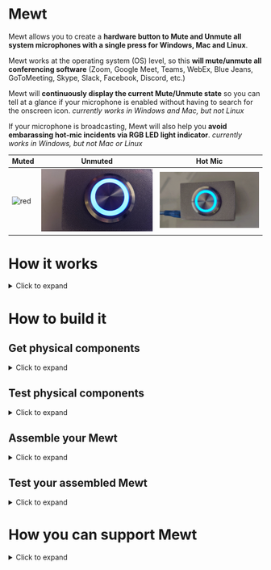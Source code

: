 # Mewt
Mewt allows you to create a **hardware button to Mute and Unmute all system microphones with a single press for Windows, Mac and Linux**.  

Mewt works at the operating system (OS) level, so this **will mute/unmute all conferencing software** (Zoom, Google Meet, Teams, WebEx, Blue Jeans, GoToMeeting, Skype, Slack, Facebook, Discord, etc.)

Mewt will **continuously display the current Mute/Unmute state** so you can tell at a glance if your microphone is enabled without having to search for the onscreen icon. _currently works in Windows and Mac, but not Linux_

If your microphone is broadcasting, Mewt will also help you **avoid embarassing hot-mic incidents via RGB LED light indicator**. _currently works in Windows, but not Mac or Linux_

Muted | Unmuted | Hot Mic
------------ | ------------- | -------------
![red](/images/mewt/mewt.png) | ![blue](/images/mewt/unmewt.png) | ![Hot Mic](/images/mewt/hotmic.gif)

# How it works
<details>
 <summary>Click to expand</summary> 

Mewt is made up of 2 parts: 
   
1. Physical components
   1. A physical button to control mute state, with a built-in RGB LED to display mute state / hot-mic
   1. An Arduino microcontroller to interface with the button and the LED. This is also what will communicate with your computer
1. Code running on your computer to 
   1. recognize button presses to toggle microphone mute/unmute
   1. read microphone mute/unmute state and send information to the physical components to display status
   1. read microphone volume levels and send information to the physical components to display hot-mic
![mewtdesign](/images/mewtdesign.png)

</details>

# How to build it
## Get physical components
<details>
 <summary>Click to expand</summary>

_Note: these are not referral links, I do not benefit from you clicking on these links.  I am not making an endorsement for Amazon or specific 3rd party merchants.  These are purely to help people get started_
### 1. Get a button (~$3 - $20)
* $18[![deluxemomentary](/images/deluxemomentary.png)](https://www.ebay.com/itm/333311892227)

  <details>
   <summary>Click to expand

  **Things to consider**
     </summary> 

  * **Size**: too small makes it hard to press, too big and it takes up desk space.  
  * **Depth**: shallower buttons are easier to mount
  * **LED**: you can find buttons without LED lights, with a single colored LED light, with two color LEDs, or even with RGB (Red/Green/Blue) LEDs.  Buttons with RGB LEDs allows Mewt to function fully, but they are also often bulkier, pricier and more difficult to wire.  
  * **State**: after you press it once, if it stays depressed (On state) and vice versa, it is called a "latching" button.  If after you press it, the button resets itself so that you can never tell if it's On or Off by visually looking at it, then it is called a "momentary" button.  Mewt works with either.
  * **Form factor**: Mewt can also work as a toggle switch instead of a button
  * **Common anode vs Common cathode**:  Mewt works with either.  This just affects how you physically connect it to the Arduino.
  * **Voltage**: 3V-6V are best as that is what Arduinos output.  I have had no issues with 12V.  I don't think Arduinos can drive 120/220V.
  * **Resistor**: Buttons with built-in LEDs typically have resistors already and do not need separate resistors
  * **SPST/SPDT/DPST/DPDT**: Super confusing, right?  Here's a [link that explains](https://spemco.com/blog/single-pole-triple-throw-triple-pole-single-throw-spst-dpdt-etc-how-to-tell-the-difference) it. TL;DR: get an SPST or SPDT.  avoid DPST/DPDT, they're overkill.

  **Other Examples**: 

  _ |Latch | Momentary | Switch 
  :-------------: | :-------------: | :-------------: | :-------------:
  Basic | ![basiclatching](/images/basiclatching.png)[$3](https://www.amazon.com/dp/B07WGNSRXR) | ![basicmomentary](/images/basicmomentary.png)[$3](https://www.amazon.com/dp/B07VSFLTMJ) | ![basictoggleswitch](/images/basictoggleswitch.png)[$3](https://www.amazon.com/dp/B07SXRKY6C/) 
  Deluxe | ![deluxelatching](/images/deluxelatching.png)[$8](https://www.amazon.com/gp/product/B07KQ3P2Y2) | ![deluxemomentary](/images/deluxemomentary.png)[$18](https://www.ebay.com/itm/333311892227) | ![deluxetoggleswitch](/images/deluxetoggleswitch.png)[$10](https://www.amazon.com/gp/product/B008DG7NWQ) 
  </details>

### 2. Get an Arduino microcontroller (~$10)
* $8[![cheappromicro](/images/cheappromicro.png)](https://www.amazon.com/dp/B07J2Q3ZD5/)
  <details>
   <summary>Click to expand

   **Things to consider**
     </summary>

  Any Arduino model (Pro Micro, Nano, Uno, etc) should work.  Pick the USB connector of your choice (Micro-USB, Mini-USB, UBS-C), Mewt is agnostic.  
  **Things to consider**:
  * **Size**: Pro Micro is the smallest, followed closely by the Nano. Unos are pretty big
  * **To solder or not**: if you don't want to solder, get an Uno or a Pro Micro/Nano with pre-soldered headers ![headers](/images/arduino-with-header.png) and a breadboard ![breadboard](/images/breadboard.png).  _Headers are the pins that stick out from the Arduino_

  **Examples**: 

  _ | Pro Micro | Nano | Uno 
  :------------: | :-------------: | :-------------: | :-------------:
  Size | Smallest ![promicro](/images/promicro.png) | Slightly larger ![nano](/images/nano.png)| Large ![uno](/images/uno.png)
  With Headers  | N/A |  [$6](https://www.amazon.com/dp/B082HGQ24C/) | [$11](https://www.amazon.com/dp/B016D5KOO)
  Without Headers  | [$8](https://www.amazon.com/dp/B07J2Q3ZD5) | [$13](https://www.amazon.com/dp/B07VX7MX27) | N/A
  </details>


### 3. Get wires, solder, soldering iron

### Don't want to solder?

  <details>
   <summary>If so, click here to expand</summary> 

### Basic Mewt
You may be interested in building a simplified version of Mewt because you don't want to solder, or because it is a good way to learn/experiment, or as a project for your kids. 

![mewtbasic](/images/mewtbasic.gif)

**Get an Arduino Starter Kit**: 
* $20[![arduinostarterkit](/images/arduinostarterkit.png)](https://www.amazon.com/dp/B01DGD2GAO/)

It will come with everything you need (Arduino, breadboard, wires, buttons, LEDs, resistors).  Plus you still have spare parts to make other projects when you're done!

 </details>
 

</details>

## Test physical components
<details>
 <summary>Click to expand</summary>

### 1. Plug in your Arduino and find its COM port
<details>
 <summary>Click to expand</summary>
 
* Windows
  <details>
   <summary>Click to expand</summary>
 
   1. click Start 
   ![clickstart](/images/screenshots/windows/clickstart.png)
   1. type in **_device manager_** to search and open 
   ![devicemanager](/images/screenshots/windows/devicemanager.png)
   1. scroll down to **_ports_** and expand it.  _Note: you may not see a Ports listing until after the next step, don't panic._
   1. now plug your Arduino into your computer's USB port.  Depending on your Arduino model, you may see some lights blink on your Arduino at this point.
   1. the **_Device Manager_** window may refresh at this point.  scroll down to **_ports_**, and expand it (again).
   1. you should see a listing for **_Arduino [specific model] (COMx)_** where **_x_** is usually a number from 3 - 15 
   ![ports](/images/screenshots/windows/ports.png)
   1. jot down the COMx serial port somewhere, we'll need to reference it later
   * _If you do not see your Arduino here, or if you see a question mark icon, we will need to [Troubleshoot](#Troubleshooting)_
   </details>

* Mac
  <details>
   <summary>Click to expand</summary>
   
   1. click **_Finder->Applications->Utilities->Terminal_** 
   ![terminal](/images/screenshots/mac/terminal.png)
   1. in the Terminal window, type in **_ls /dev/tty.*_** and hit enter. Make a mental note of the results.  
   ![portsbeforearduino](/images/screenshots/mac/portsbeforearduino.png)
   1. now plug your Arduino into your computer's USB port.  Depending on your Arduino model, you may see some lights blink on your Arduino at this point.
   1. in the Terminal window, type in **_ls /dev/tty.*_** and hit enter (again). 
   ![portsafterarduino](/images/screenshots/mac/portsafterarduino.png)
   1. jot down the new entry **_/dev/tty.XXXXXXXX_** serial port somewhere, we'll need to reference it later
   </details>
 

* Linux
  <details>
   <summary>Click to expand</summary>
   
   1. in a Terminal window, type in **_ls /dev/tty.*_** and hit enter. Make a mental note of the results.  
   ![portsbeforearduino](/images/screenshots/mac/portsbeforearduino.png)
   1. now plug your Arduino into your computer's USB port.  Depending on your Arduino model, you may see some lights blink on your Arduino at this point.
   1. in the Terminal window, type in **_ls /dev/tty.*_** and hit enter (again). 
   ![portsafterarduino](/images/screenshots/mac/portsafterarduino.png)
   1. jot down the new entry **_/dev/tty.XXXXXXXX_** serial port somewhere, we'll need to reference it later
   </details>
</details>

### 2. Download and install the Arduino IDE to test your Arduino
<details>
 <summary>Click to expand</summary>

1. go to [The Arduino Download Page](https://www.arduino.cc/en/software) to download the latest IDE for your OS
1. install and launch the IDE
1. select **_File->New_** and delete everything in the new window that opens up
1. select **_Tools->Board_** and choose your Arduino model.  _for Pro Micros, choose Arduino Leonardo_ 
![boards](/images/screenshots/arduino/boards.png)
1. select **_Tools->Ports_** and choose the same serial port that you jotted down earlier 
![portselection](/images/screenshots/arduino/portselection.png)
1. in the editor window paste in this code borrowed from **Abdullah Al Mamun** from [Instructables.com](https://www.instructables.com/Arduino-Function-Serialread-And-SerialreadString/) 
 ```c
 String a;
 void setup() {
  Serial.begin(9600); // opens serial port, sets data rate to 9600 bps
 }

 void loop() {
  while(Serial.available()) {
   a= Serial.readString();// read the incoming data as string
   Serial.println(a);
  }
 }
```

1. select **_Sketch->Verify/Compile_**.  You can click **_Save_** when it prompts you to save the sketch folder.  
![verifycompile](/images/screenshots/arduino/verifycompile.png)
1. you should see a green **Done Compiling** status at the bottom of your Arduino window 
![donecompiling](/images/screenshots/arduino/donecompiling.png)
1. select **_Sketch->Upload_**.
![upload](/images/screenshots/arduino/upload.png)
1. you should see the status change to **Uploading**, the lights on the Arduino should blink, followed by a green **Done Uploading** status at the bottom of your Arduino window. 
![doneuploading](/images/screenshots/arduino/doneuploading.png)
1. if you get an error while uploading, some Arduino models require you to select your Bootloader.  To do that, select **_Tools->Processor->(Old Bootloader)_** and try uploading again.  
![processorbootloader](/images/screenshots/arduino/processorbootloader.png)
1. select **_Tools->Serial Monitor_** 
![serialmonitor](/images/screenshots/arduino/serialmonitor.png)
1. make sure the 2 selections on the lower right hand of the screen are: **Both NL & CR** and **9600 baud** 
![serialmonitorparameter](/images/screenshots/arduino/serialmonitorparameter.png)
1. in the text box, type in **_Hello World_** and click **_Send_**
1. if all goes well, you should see the same words show up below the text box next to a timestamp 
![helloworld](/images/screenshots/arduino/helloworld.png)
1. **Congratulations** if this is your first Arduino program!  Go get a gummi bear and shove it in your face!
 <details>
  <summary>
   
   _Curious as to what the program did?_
   </summary>
  
  It created a variable (**a**) to be a placeholder.  It then set speed at which the Arduino communicates with the computer over the Serial port (interesting tidbit, USB stands for _Universal **Serial** Bus_) to 9600 bauds.  Remember that is also the speed that we are using to monitor the iteractions.  
  
  After that, it runs an infinite loop that checks the Serial port for data.  If there's no data, it does nothing.  But since it's an infinite loop, it will immediately check the Serial port for data again.  This happens over and over again until finally you type in "Hello World" and hit Send.  That sends the data from your computer over the Serial port to the Arduino.  The check detects data when this happens.  It will then use the variable (**a**) to temporarily hold on to that data.  Lastly, it will dump that data back onto the Serial port for the computer to display.
  
  This is why everything you type in the text box will show up in the output window after a small delay.
 </details>
</details>



### 3. Test your button 
<details>
 <summary>Click to expand</summary>

* **SPST/SPDT/DPST/DPDT**: Here's a [link that explains](https://spemco.com/blog/single-pole-triple-throw-triple-pole-single-throw-spst-dpdt-etc-how-to-tell-the-difference) it.

**If your button is a SPST**
   <details>
   <summary>Click to expand</summary>
   
   Then, it should have 2 switch terminals.  
   * A Common (sometimes labeled **C**)
   * A Normally Open (sometimes labeled **NO**)
   
   </details>

**If your button is a SPDT**
   <details>
   <summary>Click to expand</summary>
   
   Then, it should have 3 switch terminals.  
   ![spdtschematics](/images/spdtschematics.png)
   * A Common (sometimes labeled **C**)
   * A Normally Open (sometimes labeled **NO**)
   * A Normally Closed (sometimes labeled **NC**)
   
   </details>
   


* Connect the button **NO** terminal to **D2** on your Arduino
* Connect the button **C** terminal to **GND** on your Arduino

_Consider testing with jumper cables and a breadboard rather than directly soldering.  It is easier to identify faulty components or make changes this way._
  ![buttontestwiring](/images/buttontestwiring.png)
* in the editor window paste in [this code](/code/arduino/tests/mewt-button-test.ino) 
  
 <details>
  <summary>
   
   _See the code_
   </summary>

   ```c
 const int mewtButton = 2;     
      int mewtState = 0;
      byte inByte;     
      int inInt;

 void setup() {
   Serial.begin(9600);
   Serial.setTimeout(50);
   // initialize digital pin LED_BUILTIN as an output.
   pinMode(LED_BUILTIN, OUTPUT);
   pinMode(mewtButton, INPUT_PULLUP);   
 }

 // the loop function runs over and over again forever
 void loop() {    
   mewtState = digitalRead(mewtButton);

   if (mewtState == LOW) {
     digitalWrite(LED_BUILTIN, HIGH);  
     Serial.println("pressed");      
     delay(500);
   }
   if (mewtState == HIGH) {
     digitalWrite(LED_BUILTIN, LOW);  
     Serial.println("released");      
     delay(500);
   }
   delay(500);
 }
   ```
 </details>   

1. select **_Sketch->Verify/Compile_**.  You can click **_Save_** when it prompts you to save the sketch folder.  
![verifycompile](/images/screenshots/arduino/verifycompile.png)
1. you should see a green **Done Compiling** status at the bottom of your Arduino window 
![donecompiling](/images/screenshots/arduino/donecompiling.png)
1. select **_Sketch->Upload_**.  
![upload](/images/screenshots/arduino/upload.png)
1. you should see the status change to **Uploading**, the lights on the Arduino should blink, followed by a green **Done Uploading** status at the bottom of your Arduino window. 
![doneuploading](/images/screenshots/arduino/doneuploading.png)
1. if you get an error while uploading, some Arduino models require you to select your Bootloader.  To do that, select **_Tools->Processor->(Old Bootloader)_** and try uploading again.  
![processorbootloader](/images/screenshots/arduino/processorbootloader.png)
1. select **_Tools->Serial Monitor_** 
![serialmonitor](/images/screenshots/arduino/serialmonitor.png)
1. make sure the 2 selections on the lower right hand of the screen are: **Both NL & CR** and **9600 baud** 
![serialmonitorparameter](/images/screenshots/arduino/serialmonitorparameter.png)
1. if all goes well, you should see the word **pressed** in the output window every time you press the button.  It should display **released** when you let go of the button.
![buttontest](/images/screenshots/arduino/buttontest.png)
1. if you get the opposite result of what you are looking for (output says **pressed** when you release the button and it says **released** when you press the button), simply swap the wires connecting to the button terminals
1. **Congratulations** if this is your first time connecting a piece of physical hardware to your code!  Go get another gummi bear and shove it in your face! 

 <details>
  <summary>
   
   _Curious as to what the program did?_
   </summary>
It sets a variable (**mewtButton**) to the Arduino #2 pin, and creates a variable (**mewtState**).  

It sets the Serial speed to be 9600, and a timeout of 50 (milliseconds).  The default timeout is 1 second, so a 50 millisecond time will allow faster responses from the Arduino.

We also initialize **LED_BUILTIN** (Arduino's built-in LED) and the MewtButton.  **INPUT_PULLUP** uses Arduino's built-in resistor so you can avoid having to physically wire in a resistor to make the button work.

Inside the infinite loop, we read the current state from **mewtButton**, which is reading from Arduino's #2 pin, and puts it into **mewtState** variable.  

Then we check the value of the state.  If it is **LOW**, then that means that the button has been pressed.  We then output that state by turning on **LED_BUILTIN** and also write **pressed** on the serial port to be displayed by the computer.  That will happen as long as the button is pressed.

If we release the button, then **mewtState** would be **HIGH**.  We then output that state by turning off **LED_BUILTIN** and also write **released** on the serial port to be displayed by the computer.  That will happen as long as the button is pressed.
 </details>

</details>

### 4. Test your LED 
<details>
 <summary>Click to expand</summary>

* **Common Cathode vs Common Anode**: Here's a [link that explains](https://forum.arduino.cc/index.php?topic=22413.0) it.

**If LED is Common Cathode**
   <details>
   <summary>Click to expand</summary>
      
   * A Common (sometimes labeled **C** or **-**) - you will connect this to **GND** on your Arduino
   * A Terminal for every color LED in your light - You will start by identifying the terminal for the red LED and connecting it to the **D4** pins on your Arduino
   ![ledtestwiring-commoncathode](/images/ledtestwiring-commoncathode.png)

* in the editor window paste in [this code](/code/arduino/tests/mewt-ledcommoncathode-test.ino) 
  
 <details>
  <summary>
   
   _See the code_
   </summary>

   ```c
   const int led0 = 0;     
   const int led1 = 1;     
   const int led3 = 3;     
   const int led4 = 4;     
   const int led5 = 5;     
   const int led6 = 6;     
   const int led7 = 7;     
   const int led8 = 8;     
   const int led9 = 9;     
   const int led10 = 10;     
   const int led11 = 11;     
   const int led12 = 12; 
   const int led13 = 13; 

   const int mewtButton = 2;     
         int mewtState = 0;
         byte inByte;     
         int inInt;

   void setup() {
     Serial.begin(9600);
     Serial.setTimeout(50);
     // initialize digital pin LED_BUILTIN as an output.
     pinMode(LED_BUILTIN, OUTPUT);
     pinMode(led0, OUTPUT);
     pinMode(led1, OUTPUT);
     pinMode(led3, OUTPUT);
     pinMode(led4, OUTPUT);
     pinMode(led5, OUTPUT);
     pinMode(led6, OUTPUT);
     pinMode(led7, OUTPUT);
     pinMode(led8, OUTPUT);
     pinMode(led9, OUTPUT);
     pinMode(led10, OUTPUT);
     pinMode(led11, OUTPUT);
     pinMode(led12, OUTPUT);
     pinMode(led13, OUTPUT);
     pinMode(mewtButton, INPUT_PULLUP);   
    }

   // the loop function runs over and over again forever
   void loop() {    
     digitalWrite(led0, HIGH);
     digitalWrite(led1, HIGH);
     digitalWrite(led3, HIGH);
     digitalWrite(led4, HIGH);
     digitalWrite(led5, HIGH);
     digitalWrite(led6, HIGH);
     digitalWrite(led7, HIGH);
     digitalWrite(led9, HIGH);
     digitalWrite(led10, HIGH);
     digitalWrite(led11, HIGH);
     digitalWrite(led12, HIGH);
     digitalWrite(led13, HIGH);
     mewtState = digitalRead(mewtButton);

     if (mewtState == LOW) {
       digitalWrite(LED_BUILTIN, HIGH);  
       Serial.println("pressed");      
       delay(50);
     }
     if (mewtState == HIGH) {
       digitalWrite(LED_BUILTIN, LOW);  
       Serial.println("released");      
       delay(50);
     }
   }
   ```
 </details>   
  </details>


**If LED is Common Anode**
   <details>
   <summary>Click to expand</summary>
   
   * A Common (sometimes labeled **C** or **+**) - you will connect this to **5V** on your Arduino
   * A Terminal for every color LED in your light - You will start by identifying the terminal for the red LED and connecting it to the **D4** pins on your Arduino
   ![ledtestwiring-commonannode](/images/ledtestwiring-commonanode.png)
   
* in the editor window paste in [this code](/code/arduino/tests/mewt-ledcommonanode-test.ino) 
  
 <details>
  <summary>
   
   _See the code_
   </summary>

   ```c
   const int led0 = 0;     
   const int led1 = 1;     
   const int led3 = 3;     
   const int led4 = 4;     
   const int led5 = 5;     
   const int led6 = 6;     
   const int led7 = 7;     
   const int led8 = 8;     
   const int led9 = 9;     
   const int led10 = 10;     
   const int led11 = 11;     
   const int led12 = 12; 
   const int led13 = 13; 

   const int mewtButton = 2;     
         int mewtState = 0;
         byte inByte;     
         int inInt;

   void setup() {
     Serial.begin(9600);
     Serial.setTimeout(50);
     // initialize digital pin LED_BUILTIN as an output.
     pinMode(LED_BUILTIN, OUTPUT);
     pinMode(led0, OUTPUT);
     pinMode(led1, OUTPUT);
     pinMode(led3, OUTPUT);
     pinMode(led4, OUTPUT);
     pinMode(led5, OUTPUT);
     pinMode(led6, OUTPUT);
     pinMode(led7, OUTPUT);
     pinMode(led8, OUTPUT);
     pinMode(led9, OUTPUT);
     pinMode(led10, OUTPUT);
     pinMode(led11, OUTPUT);
     pinMode(led12, OUTPUT);
     pinMode(led13, OUTPUT);
     pinMode(mewtButton, INPUT_PULLUP);   
    }

   // the loop function runs over and over again forever
   void loop() {    
     digitalWrite(led0, LOW);
     digitalWrite(led1, LOW);
     digitalWrite(led3, LOW);
     digitalWrite(led4, LOW);
     digitalWrite(led5, LOW);
     digitalWrite(led6, LOW);
     digitalWrite(led7, LOW);
     digitalWrite(led9, LOW);
     digitalWrite(led10, LOW);
     digitalWrite(led11, LOW);
     digitalWrite(led12, LOW);
     digitalWrite(led13, LOW);
     mewtState = digitalRead(mewtButton);

     if (mewtState == LOW) {
       digitalWrite(LED_BUILTIN, HIGH);  
       Serial.println("pressed");      
       delay(50);
     }
     if (mewtState == HIGH) {
       digitalWrite(LED_BUILTIN, LOW);  
       Serial.println("released");      
       delay(50);
     }
   }
   ```

   </details>

1. select **_Sketch->Verify/Compile_**.  You can click **_Save_** when it prompts you to save the sketch folder.  
![verifycompile](/images/screenshots/arduino/verifycompile.png)
1. you should see a green **Done Compiling** status at the bottom of your Arduino window 
![donecompiling](/images/screenshots/arduino/donecompiling.png)
1. select **_Sketch->Upload_**.
![upload](/images/screenshots/arduino/upload.png)
1. you should see the status change to **Uploading**, the lights on the Arduino should blink, followed by a green **Done Uploading** status at the bottom of your Arduino window. 
![doneuploading](/images/screenshots/arduino/doneuploading.png)
1. if all goes well, your LED will have lit up.
1. **Congratulations** you're a pro at this point!  Go get a third gummi bear!
1. disconnect the **red LED** from **D4** and connect the **blue LED** to **D7**
1. disconnect the **blue LED** and from **D7** connect the **green LED** to **D9**
1. **Congratulations** you have successfully tested all the components you need to make a fully functional Mewt!  Go get a gummi worm this time!

  </details>

**If you have an LED separate from your button (i.e. if you are building a Mewt Basic)**
   <details>
   <summary>Click to expand</summary>
     You will also need to add an inline resistor with every color terminal.
   Follow the above directions, but use this wiring instead:

**Common cathode**
   <details>
   <summary>Click to expand</summary>


   ![ledtestwiring-commonanode-resistor](/images/ledtestwiring-commoncathode-resistor.png)
   </details>
   
**Common Anode**
   <details>
   <summary>Click to expand</summary>
 
   ![ledtestwiring-commonanode-resistor](/images/ledtestwiring-commonanode-resistor.png)
   </details>
   
   </details>

</details>
</details>

## Assemble your Mewt 
<details>
 <summary>Click to expand</summary>

Connect your button/LED to your Arduino using the wiring applicable to your components

* Button terminal -> D2
* Button common -> GND
* LED red -> D4
* LED blue -> D7
* LED green -> D9
* LED common (anode) -> 5V
* LED common (cathode) -> GND

  _ | Common Cathode LED | Common Anode LED 
  :------------: | :-------------: | :-------------: 
  Deluxe (no additional resistors)| ![mewtwiring-commoncathode](/images/mewtwiring-commoncathode.png) | ![mewtwiring-commonanode](/images/mewtwiring-commonanode.png) 
  Basic (with resistors)  | ![mewtbasicwiring-commoncathode](/images/mewtbasicwiring-commoncathode.png) | ![mewtbasicwiring-commonanode](/images/mewtbasicwiring-commonanode.png) 
  
</details>

## Test your assembled Mewt 
<details>
 <summary>Click to expand</summary>
 
  _ | Common Cathode LED | Common Anode LED 
  :------------: | :-------------: | :-------------: 
  Momentary Button| [momentary_common_cathode.ino](/code/arduino/momentary_common_cathode.ino) | [momentary_common_anode.ino](/code/arduino/momentary_common_anode.ino) 
  Latching Button  | [latch_rgb_common_cathode.ino](/code/arduino/latch_rgb_common_cathode.ino) | [latch_rgb_common_anode.ino](/code/arduino/latch_rgb_common_anode.ino) 

<details>
 <summary>
  
   _Curious as to how these programs differ?_
   </summary>

* A **Common Cathode** LED shares a connection to Arduino's GND (-).  Arduino sets the state based on changing the voltage applied to the pin.  When you want to turn on an LED light, the code instructs Arduino to send a value of **HIGH**

* A **Common Anode** LED shares a connection to Arduino's 5V (+).  When you want to turn on an LED light, the code instructs Arduino to send a value of **LOW**

* A **Latching Button** stays locked to an on state or an off state depending on if you've pressed or released the button.  Arduino can simply read the current state to figure out if you intend Mewt to be enabled or not.

* A **Momentary Button** resets itself when you release the button.  Because of this lack of memory (or state), Arduino cannot rely on the status of the button to tell if Mewt should be enabled or not.  Instead, Arduino needs to keep track of the state inside the code with the use of a variable.
</details>

1. Load the program applicable to your components into your Arduino IDE editor 
1. select **_Sketch->Verify/Compile_**.  You can click **_Save_** when it prompts you to save the sketch folder.  
![verifycompile](/images/screenshots/arduino/verifycompile.png)
1. you should see a green **Done Compiling** status at the bottom of your Arduino window 
![donecompiling](/images/screenshots/arduino/donecompiling.png)
1. select **_Sketch->Upload_**.
![upload](/images/screenshots/arduino/upload.png)
1. you should see the status change to **Uploading**, the lights on the Arduino should blink, followed by a green **Done Uploading** status at the bottom of your Arduino window. 
![doneuploading](/images/screenshots/arduino/doneuploading.png)
1. select **_Tools->Serial Monitor_** 
![serialmonitor](/images/screenshots/arduino/serialmonitor.png)
1. make sure the 2 selections on the lower right hand of the screen are: **Both NL & CR** and **9600 baud** 
![serialmonitorparameter](/images/screenshots/arduino/serialmonitorparameter.png)
1. if all goes well you should have the below reults
* when you press the button you should see the **Green LED** come on and the Arduino IDE window output should display either **1** or **0**.  Every time you press the button again, the value you see will toggle back and forth
* when you type **0** into the textbox and click **Send**, your button should light up with the **Red LED** for about a second and then shut off.  

![testmewtbuttonpress](/images/testmewtbuttonpress.gif)

  Type this into Arduino text box | This should light up
  :------------: | :-------------: 
  **0** | Red ![red](/images/red.jpg) 
  **1**  | Blue ![blue](/images/blue.jpg) 
  **2**  | Green ![green](/images/green.jpg) 
  **3**  | Purple ![purple](/images/purple.jpg) 
  **4**  | Yellow ![yellow](/images/yellow.jpg) 
  **5**  | White ![white](/images/white.jpg) 
  **101**  | Flash Green 3x [latch_rgb_common_cathode.ino](/code/arduino/latch_rgb_common_cathode.ino)
    
</details>

# How you can support Mewt
<details>
 <summary>Click to expand</summary>
 
 All I ask is that you take a moment to do something kind.  
  
 * Think of what you would have been willing to contribute to the Mewt project (however small the amount), and donate that to your favorite charity instead.
 
 * See someone hungry or cold?  Buy them a small meal or cheap socks.
 
 * Have elderly neighbors?  Offer to help shovel their driveway or mow their lawn.
 
 * People across the political divide have you on edge?  Bake them some cookies just to be nice.
 
 * Even something as simple as given a random stranger your best smile.  
 
 If you can report back via this 5 second [#UnMewtForGood questionnaire](https://www.surveymonkey.com/r/DFHGL6H), it would really make my day.  I'm hoping we can push out $1000 and/or 100 hours of kindness from this little corner of the internet.
 </details>

